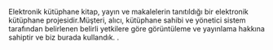 Elektronik kütüphane kitap, yayın ve makalelerin tanıtıldığı bir elektronik kütüphane projesidir.Müşteri, alıcı, kütüphane sahibi ve yönetici sistem tarafından belirlenen belirli yetkilere göre görüntüleme ve yayınlama hakkına sahiptir ve biz burada kullandık.   .
